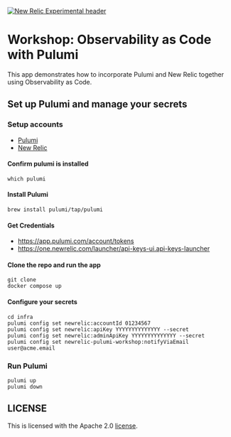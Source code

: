 [![New Relic Experimental header](https://github.com/newrelic/opensource-website/raw/master/src/images/categories/Experimental.png)](https://opensource.newrelic.com/oss-category/#new-relic-experimental)

# Workshop: Observability as Code with Pulumi

This app demonstrates how to incorporate Pulumi and New Relic together using Observability as Code.

## Set up Pulumi and manage your secrets

### Setup accounts
- [Pulumi](https://www.pulumi.com/docs/get-started/aws/begin/#install-pulumi)
- [New Relic](https://newrelic.com/signup)

#### Confirm pulumi is installed
```
which pulumi
```

#### Install Pulumi
```
brew install pulumi/tap/pulumi
```

#### Get Credentials
- https://app.pulumi.com/account/tokens
- https://one.newrelic.com/launcher/api-keys-ui.api-keys-launcher

#### Clone the repo and run the app
```
git clone
docker compose up
```

#### Configure your secrets
```
cd infra
pulumi config set newrelic:accountId 01234567
pulumi config set newrelic:apiKey YYYYYYYYYYYYYY --secret
pulumi config set newrelic:adminApiKey YYYYYYYYYYYYYY --secret
pulumi config set newrelic-pulumi-workshop:notifyViaEmail user@acme.email
```

### Run Pulumi
```
pulumi up
pulumi down
```

## LICENSE

This is licensed with the Apache 2.0 [license](LICENSE).